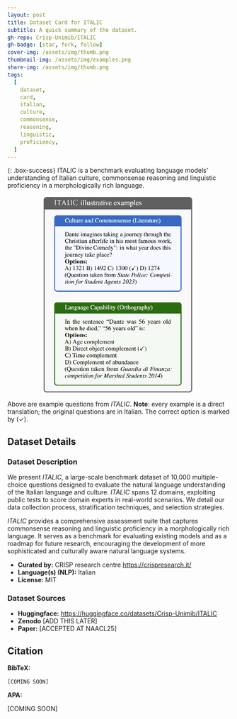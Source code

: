 ```yaml
---
layout: post
title: Dataset Card for ITALIC
subtitle: A quick summary of the dataset.
gh-repo: Crisp-Unimib/ITALIC
gh-badge: [star, fork, follow]
cover-img: /assets/img/thumb.png
thumbnail-img: /assets/img/examples.png
share-img: /assets/img/thumb.png
tags:
  [
    dataset,
    card,
    italian,
    culture,
    commonsense,
    reasoning,
    linguistic,
    proficiency,
  ]
---
```


<!-- Provide a quick summary of the dataset. -->

{: .box-success}
ITALIC is a benchmark evaluating language models' understanding of Italian culture, commonsense reasoning and linguistic proficiency in a morphologically rich language.

<center><img src="./assets/img/examples.png" width="350" /></center>

Above are example questions from _ITALIC_. **Note**: every example is a direct translation; the original questions
are in Italian. The correct option is marked by (✓).

## Dataset Details

### Dataset Description

<!-- Provide a longer summary of what this dataset is. -->

We present _ITALIC_, a large-scale benchmark dataset of 10,000 multiple-choice questions designed to evaluate the natural language understanding of the Italian language and culture.
_ITALIC_ spans 12 domains, exploiting public tests to score domain experts in real-world scenarios.
We detail our data collection process, stratification techniques, and selection strategies.

_ITALIC_ provides a comprehensive assessment suite that captures commonsense reasoning and linguistic proficiency in a morphologically rich language.
It serves as a benchmark for evaluating existing models and as a roadmap for future research, encouraging the development of more sophisticated and culturally aware natural language systems.

- **Curated by:** CRISP research centre https://crispresearch.it/
- **Language(s) (NLP):** Italian
- **License:** MIT

### Dataset Sources

<!-- Provide the basic links for the dataset. -->

- **Huggingface:** https://huggingface.co/datasets/Crisp-Unimib/ITALIC
- **Zenodo** [ADD THIS LATER]
- **Paper:** [ACCEPTED AT NAACL25]

## Citation

<!-- If there is a paper or blog post introducing the dataset, the APA and Bibtex information for that should go in this section. -->

**BibTeX:**

```
[COMING SOON]
```

**APA:**

[COMING SOON]
